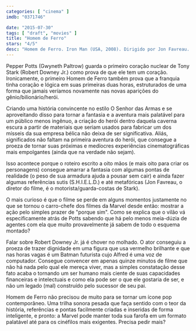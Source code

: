 ```yaml
---
categories: [ "cinema" ]
imdb: "0371746"

date: "2015-07-30"
tags: [ "draft", "movies" ]
title: "Homem de Ferro"
stars: "4/5"
desc: "Homem de Ferro. Iron Man (USA, 2008). Dirigido por Jon Favreau. Escrito por Mark Fergus, Hawk Ostby, Art Marcum, Matt Holloway, Stan Lee, Don Heck, Larry Lieber, Jack Kirby. Com Robert Downey Jr., Terrence Howard, Jeff Bridges, Gwyneth Paltrow, Leslie Bibb, Shaun Toub, Faran Tahir, Clark Gregg, Bill Smitrovich."
---
```

Pepper Potts (Gwyneth Paltrow) guarda o primeiro coração nuclear de Tony Stark (Robert Downey Jr.) como prova de que ele tem um coração. Ironicamente, o primeiro Homem de Ferro também prova que a franquia tinha coração e lógica em suas primeiras duas horas, estruturados de uma forma que jamais veríamos novamente nas novas aparições do gênio/bilionário/herói.

Criando uma história convincente no estilo O Senhor das Armas e se aproveitando disso para tornar a fantasia e a aventura mais palatável para um público menos ingênuo, a criação do herói dentro daquela caverna escura a partir de materiais que seriam usados para fabricar um dos mísseis da sua empresa bélica não deixa de ser significativa. Aliás, significados não faltam na primeira aventura do herói, que consegue a proeza de tornar suas próximas e medíocres experiências cinematográficas mais empolgantes (ainda que na verdade não sejam).

Isso acontece porque o roteiro escrito a oito mãos (e mais oito para criar os personagens) consegue amarrar a fantasia com algumas pontas de realidade (o peso de sua armadura ajuda a pousar sem cair) e ainda fazer algumas referências sutis (S.H.I.E.L.D.) e até metafóricas (Jon Favreau, o diretor do filme, é o motorista/guarda-costas de Stark).

O mais curioso é que o filme se perde em alguns momentos justamente no que se tornou o carro-chefe dos filmes da Marvel desde então: mostrar a ação pelo simples prazer de "porque sim". Como se explica que o vilão vá especificamente atrás de Potts sabendo que há pelo menos meia-dúzia de agentes com ela que muito provavelmente já sabem de todo o esquema montado?

Falar sobre Robert Downey Jr. já é chover no molhado. O ator conseguiu a proeza de trazer dignidade em uma figura que usa vermelho brilhante e que nas horas vagas é um Batman futurista cujo Alfred é uma voz de computador. Consegue convencer em apenas quinze minutos de filme que não há nada pelo qual ele mereça viver, mas a simples constatação desse fato acaba o tornando um ser humano mais ciente de suas capacidades financeiras e intelectuais e como ela pode ser o que ele gostaria de ser, e não um legado (mal) construído pelo sucessor de seu pai.

Homem de Ferro não precisou de muito para se tornar um ícone pop contemporâneo. Uma trilha sonora pesada que faça sentido com o teor da história, referências e pontas facilmente criadas e inseridas de forma inteligente, e pronto: a Marvel pode manter toda sua farofa em um formato palatável até para os cinéfilos mais exigentes. Precisa pedir mais?
